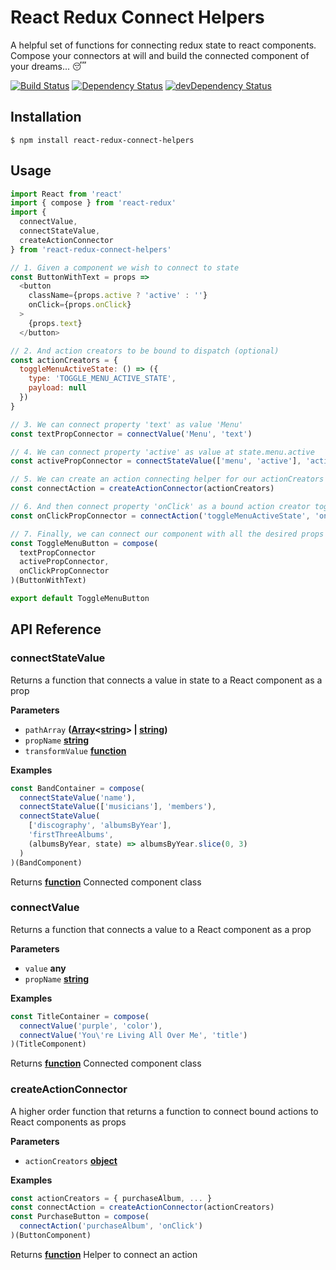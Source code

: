 # React Redux Connect Helpers

A helpful set of functions for connecting redux state to react components.  
Compose your connectors at will and build the connected component of your dreams... 😴

[![Build Status](https://travis-ci.org/rongierlach/react-redux-connect-helpers.svg?branch=master)](https://travis-ci.org/rongierlach/react-redux-connect-helpers) [![Dependency Status](https://david-dm.org/rongierlach/react-redux-connect-helpers.svg)](https://david-dm.org/rongierlach/react-redux-connect-helpers) [![devDependency Status](https://david-dm.org/rongierlach/react-redux-connect-helpers/dev-status.svg)](https://david-dm.org/rongierlach/react-redux-connect-helpers#info=devDependencies)
## Installation

`$ npm install react-redux-connect-helpers`

## Usage
```javascript
import React from 'react'
import { compose } from 'react-redux'
import {
  connectValue,
  connectStateValue,
  createActionConnector
} from 'react-redux-connect-helpers'

// 1. Given a component we wish to connect to state
const ButtonWithText = props =>
  <button
    className={props.active ? 'active' : ''}
    onClick={props.onClick}
  >
    {props.text}
  </button>

// 2. And action creators to be bound to dispatch (optional)
const actionCreators = {
  toggleMenuActiveState: () => ({
    type: 'TOGGLE_MENU_ACTIVE_STATE',
    payload: null
  })
}

// 3. We can connect property 'text' as value 'Menu'
const textPropConnector = connectValue('Menu', 'text')

// 4. We can connect property 'active' as value at state.menu.active
const activePropConnector = connectStateValue(['menu', 'active'], 'active')

// 5. We can create an action connecting helper for our actionCreators
const connectAction = createActionConnector(actionCreators)

// 6. And then connect property 'onClick' as a bound action creator toggleMenuActiveState
const onClickPropConnector = connectAction('toggleMenuActiveState', 'onClick')

// 7. Finally, we can connect our component with all the desired props
const ToggleMenuButton = compose(
  textPropConnector
  activePropConnector,
  onClickPropConnector
)(ButtonWithText)

export default ToggleMenuButton
```
## API Reference

<!-- Generated by documentation.js. Update this documentation by updating the source code. -->

### connectStateValue

Returns a function that connects a value in state to a React component as a prop

**Parameters**

-   `pathArray` **([Array](https://developer.mozilla.org/en-US/docs/Web/JavaScript/Reference/Global_Objects/Array)&lt;[string](https://developer.mozilla.org/en-US/docs/Web/JavaScript/Reference/Global_Objects/String)> | [string](https://developer.mozilla.org/en-US/docs/Web/JavaScript/Reference/Global_Objects/String))**
-   `propName` **[string](https://developer.mozilla.org/en-US/docs/Web/JavaScript/Reference/Global_Objects/String)**
-   `transformValue` **[function](https://developer.mozilla.org/en-US/docs/Web/JavaScript/Reference/Statements/function)**

**Examples**

```javascript
const BandContainer = compose(
  connectStateValue('name'),
  connectStateValue(['musicians'], 'members'),
  connectStateValue(
    ['discography', 'albumsByYear'],
    'firstThreeAlbums',
    (albumsByYear, state) => albumsByYear.slice(0, 3)
  )
)(BandComponent)
```

Returns **[function](https://developer.mozilla.org/en-US/docs/Web/JavaScript/Reference/Statements/function)** Connected component class

### connectValue

Returns a function that connects a value to a React component as a prop

**Parameters**

-   `value` **any**
-   `propName` **[string](https://developer.mozilla.org/en-US/docs/Web/JavaScript/Reference/Global_Objects/String)**

**Examples**

```javascript
const TitleContainer = compose(
  connectValue('purple', 'color'),
  connectValue('You\'re Living All Over Me', 'title')
)(TitleComponent)
```

Returns **[function](https://developer.mozilla.org/en-US/docs/Web/JavaScript/Reference/Statements/function)** Connected component class

### createActionConnector

A higher order function that returns a function to connect bound actions to React components as props

**Parameters**

-   `actionCreators` **[object](https://developer.mozilla.org/en-US/docs/Web/JavaScript/Reference/Global_Objects/Object)**

**Examples**

```javascript
const actionCreators = { purchaseAlbum, ... }
const connectAction = createActionConnector(actionCreators)
const PurchaseButton = compose(
  connectAction('purchaseAlbum', 'onClick')
)(ButtonComponent)
```

Returns **[function](https://developer.mozilla.org/en-US/docs/Web/JavaScript/Reference/Statements/function)** Helper to connect an action
